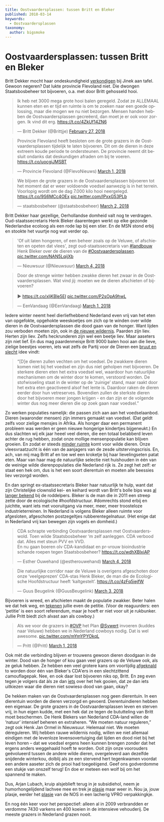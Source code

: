 ```yaml
---
title: Oostvaardersplassen: tussen Britt en Bleker
published: 2018-03-14
keywords:
  - Oostvaardersplassen
taxonomy:
  author: bigsmoke
---
```


# Oostvaardersplassen: tussen Britt en Bleker

Britt Dekker mocht haar ondeskundigheid <a href="https://youtu.be/iJrVt-Xxk7s">verkondigen</a> bij Jinek aan tafel. Gewoon negeren? Dat lukte provincie Flevoland niet. Die dwongen Staatsbosbeheer tot bijvoeren, o.a. met  door Britt gehosseld hooi.

<div class="twitter-tweet-wrapper"><blockquote class="twitter-tweet" data-lang="en"><p lang="nl" dir="ltr">Ik heb net 3000 mega grote hooi balen geregeld. Zodat ze ALLEMAAL kunnen eten en er tijd en ruimte is om te zoeken naar een goede oplossing, maar die mogen we nu niet bezorgen. Mensen handen hebben de Oostvaardersplassen gecreëerd, dan moet je er ook voor zorgen. Ik vind dit erg. <a href="https://t.co/4ZkUf14ZN6">https://t.co/4ZkUf14ZN6</a></p>&mdash; Britt Dekker (@Brittjje) <a href="https://twitter.com/Brittjje/status/968559411869487104?ref_src=twsrc%5Etfw">February 27, 2018</a></blockquote></div>

<div class="twitter-tweet-wrapper"><blockquote class="twitter-tweet" data-lang="en"><p lang="nl" dir="ltr">Provincie Flevoland heeft besloten om de grote grazers in de Oostvaardersplassen tijdelijk te laten bijvoeren. Dit om de dieren in deze extreem koude periode te ondersteunen. De provincie neemt dit besluit ondanks dat deskundigen afraden om bij te voeren. <a href="https://t.co/uocgiJMSBT">https://t.co/uocgiJMSBT</a></p>&mdash; Provincie Flevoland (@FlevoNieuws) <a href="https://twitter.com/FlevoNieuws/status/969193718849949696?ref_src=twsrc%5Etfw">March 1, 2018</a></blockquote></div>

<div class="twitter-tweet-wrapper"><blockquote class="twitter-tweet" data-lang="en"><p lang="nl" dir="ltr">We blijven de grote grazers in de Oostvaardersplassen bijvoeren tot het moment dat er weer voldoende voedsel aanwezig is in het terrein. Voorlopig wordt om de dag 7.000 kilo hooi neergelegd. <a href="https://t.co/9S6MCc4OEx">https://t.co/9S6MCc4OEx</a> <a href="https://t.co/lPxxG53PLb">pic.twitter.com/lPxxG53PLb</a></p>&mdash; staatsbosbeheer (@staatsbosbeheer) <a href="https://twitter.com/staatsbosbeheer/status/969611767436455941?ref_src=twsrc%5Etfw">March 2, 2018</a></blockquote></div>

Britt Dekker haar gezellige, Oerhollandse domheid valt nog te verdragen. Oud-staatssecretaris Henk Bleker daarentegen werkt op elke gezonde Nederlandse ecoloog als een rode lap bij een stier. En de MSN stond erbij en stookte het vuurtje nog wat verder op.

<div class="twitter-tweet-wrapper"><blockquote class="twitter-tweet" data-lang="en"><p lang="nl" dir="ltr">&#39;Of uit laten hongeren, of een beheer zoals op de Veluwe, of afschieten en opeten dat vlees&#39;, zegt oud-staatssecretaris van <a href="https://twitter.com/hashtag/landbouw?src=hash&amp;ref_src=twsrc%5Etfw">#landbouw</a> Henk Bleker over de dieren van de <a href="https://twitter.com/hashtag/Oostvaardersplassen?src=hash&amp;ref_src=twsrc%5Etfw">#Oostvaardersplassen</a>. <a href="https://t.co/NAN5LqijXb">pic.twitter.com/NAN5LqijXb</a></p>&mdash; Nieuwsuur (@Nieuwsuur) <a href="https://twitter.com/Nieuwsuur/status/970411055552737280?ref_src=twsrc%5Etfw">March 4, 2018</a></blockquote></div>

<div class="twitter-tweet-wrapper"><blockquote class="twitter-tweet" data-lang="en"><p lang="nl" dir="ltr">Door de strenge winter hebben zwakke dieren het zwaar in de Oostvaardersplassen. Wat vind jij: moeten we de dieren afschieten of bijvoeren?<br/><br/>▶️ <a href="https://t.co/xljKBle5EI">https://t.co/xljKBle5EI</a> <a href="https://t.co/P2sOpA9hwL">pic.twitter.com/P2sOpA9hwL</a></p>&mdash; EenVandaag (@EenVandaag) <a href="https://twitter.com/EenVandaag/status/969192899257733120?ref_src=twsrc%5Etfw">March 1, 2018</a></blockquote></div>

Iedere winter neemt heel dierliefhebbend Nederland even vrij van het eten van opgefokte, opgehokte weeskoetjes om zich op te winden over wilde dieren in de Oostvaardersplassen die dood gaan van de honger. Want lijden zou verboden moeten zijn, ook in <a href="https://www.npo.nl/de-nieuwe-wildernis/25-12-2014/VARA_101372340">de nieuwe wildernis</a>. Paarden zijn liev. Herten zijn liev. Zelfs heckrunderen zijn wel een beetje liev. Maar aaseters zijn niet lief. En dus mag paardenmeisje Britt 9000 balen hooi aan die lieve, zielige beestjes voeren, iets wat zelfs de Partij voor de Dieren een <a href="https://www.partijvoordedieren.nl/standpunt/oostvaardersplassen">bruut en slecht</a> idee vindt:

> “[D]e dieren zullen vechten om het voedsel. De zwakkere dieren komen niet bij het voedsel en zijn dus niet geholpen met bijvoeren. De sterkere dieren eten het extra voedsel wel, waardoor hun natuurlijke mechanismen om de winter door te komen, verstoord worden. De stofwisseling staat in de winter op de ‘zuinige’ stand, maar raakt door het extra eten geactiveerd alsof het lente is. Daardoor raken de dieren eerder door hun vetreserves. Bovendien zullen de sterkste dieren door het bijvoeren meer jongen krijgen - en dan zijn er de volgende winter dus nog meer dieren die op zoek gaan naar voedsel.”

Zo werken populaties namelijk: die passen zich aan aan het voedselaanbod. Dieren (waaronder mensen) zijn immers gemaakt van voedsel. (Dat geldt zelfs voor zielige mensjes in Afrika. Als honger daar een permanent probleem was werden er geen nieuwe hongerige kindertjes bijgeneukt.) En dus slachten wij elk jaar heeel veel dieren, die een totaal belabberd leven achter de rug hebben, zodat onze mollige mensenpopulatie kan blijven groeien. En zodat er steeds <a href="https://xkcd.com/1338/">minder ruimte</a> komt voor wilde dieren. Onze vleesvraatzucht is één van de aanjagers van de zesde uitstervingscrisis. En, ach, van mij mag Britt af en toe wel een kroketje bij haar lievelingseten patat eten. Maar van haar mag de natuurlijke selectie niet huishouden in één van de weinige wilde dierenpopulaties die Nederland rijk is. Ze zegt het zelf: er staat een hek om, dus is het een soort dierentuin en moeten alle beessies liev verzorgd worden.

En dan springt ex-staatssecretaris Bleker haar natuurlijk te hulp, want dat zijn Christelijke clownslid kei- en keihard wordt van Britt's bolle bips was <a href="http://www.duimspijker.com/zuigsnuit/bleker-wilde-britt/">al langer bekend</a> bij de roddelpers. Bleker is de man die in 2011 een streep zette door de ecologische #hoofdstructuur. #domrechts stond erbij en juichtte, want iets met vooruitgang via meer, meer, meer troosteloze industrieterreinen. In Nederland is volgens Bleker alleen ruimte voor afgesloten, afgeschoten postzegeltjes rubberentegelnatuur. (Het enige dat in Nederland vrij kan bewegen zijn vogels en domheid.)

<div class="twitter-tweet-wrapper"><blockquote class="twitter-tweet" data-lang="en"><p lang="nl" dir="ltr">CDA schrapte verbinding Oostvaardersplassen met Oostvaarderswold. Toen wilde Staatsbosbeheer ‘m zelf aanleggen. CDA verbood dat. Alles met steun PVV en VVD.<br/>En nu gaan boeren olv CDA-kandidaat en pr-vrouw bioindustrie schande roepen tegen Staatsbosbeheer? <a href="https://t.co/wdhXBlxiAP">https://t.co/wdhXBlxiAP</a></p>&mdash; Esther Ouwehand (@estherouwehand) <a href="https://twitter.com/estherouwehand/status/970264680106287105?ref_src=twsrc%5Etfw">March 4, 2018</a></blockquote></div>

<div class="twitter-tweet-wrapper"><blockquote class="twitter-tweet" data-lang="en"><p lang="nl" dir="ltr">Die natuurlijke corridor naar de Veluwe is overigens afgeschoten door onze ‘veelgeprezen’ CDA-stas Henk Bleker, de man die de Ecologische Hoofdstructuur heeft ‘kaltgestelt’. <a href="https://t.co/4zFq5iejfW">https://t.co/4zFq5iejfW</a></p>&mdash; Guus Beugelink (@GuusBeugelink) <a href="https://twitter.com/GuusBeugelink/status/969884875699445760?ref_src=twsrc%5Etfw">March 3, 2018</a></blockquote></div>

Bijvoeren is wreed, en afschieten maakt de populatie zwakker. Beter halen we dat hek weg, en <a href="https://petities.nl/petitions/hekken-weg-in-de-oostvaardersplassen-geef-dieren-de-ruimte?locale=nl">tekenen</a> jullie even de petitie. (Voor de reaguurders: een ‘petitie’ is een soort referendum, maar je hoeft er niet voor uit je rukbunker. Jullie Pritt biedt zich alvast aan als cowboy.)

<div class="twitter-tweet-wrapper"><blockquote class="twitter-tweet" data-lang="en"><p lang="nl" dir="ltr">Als we voor de grazers in <a href="https://twitter.com/hashtag/OVP?src=hash&amp;ref_src=twsrc%5Etfw">#OVP</a> het Plan <a href="https://twitter.com/Sywert?ref_src=twsrc%5Etfw">@Sywert</a> invoeren (kuddes naar Veluwe) hebben we in Nederland cowboys nodig. Dat is wel awesome. <a href="https://t.co/mYmYPYOkqL">pic.twitter.com/mYmYPYOkqL</a></p>&mdash; Pritt (@Pritt) <a href="https://twitter.com/Pritt/status/969335420222918656?ref_src=twsrc%5Etfw">March 1, 2018</a></blockquote></div>

Ook mèt die verbinding blijven er trouwens gewoon dieren doodgaan in de winter. Dood van de honger of kou gaan veel grazers op de Veluwe ook, als ze geluk hebben. Ze hebben een veel grotere kans om voortijdig <a href="https://www.trouw.nl/opinie/wild-op-de-veluwe-is-slechter-af-dan-in-de-oostvaardersplassen~a7087a8c/">afgeknald</a> to worden door één van Bleker's CDA'ers in een slechtzittend camouflagepak. Nee, en ook daar lost bijvoeren niks op, Britt. En zeg even tegen je volgers dat àls ze dan <a href="https://www.destentor.nl/lelystad/ruim-20-boetes-in-oostvaardersplassen-zelfs-pakken-koek-gaan-over-het-hek~a87a8583/">iets</a> over het hek gooien, dat ze dan iets uitkiezen waar die dieren niet sowieso dood van gaan, okay?

De hekken maken van de Oostvaardersplassen nog geen dierentuin. In een dierentuin worden de dieren verzorgd en gevoerd. Dierentuindieren hebben een eigenaar. De grote grazers in de Oostvaardersplassen leven en sterven vrij, in hun eigen kudde, met een hek dat ze tegen de bututteling van Britt moet beschermen. De Henk Blekers van Nederland CDA-land willen de ‘natuur’ intensief beheren en extraheren. “We moeten natuur reguleren,” zegt ook Henk Jan Ormel in Nieuwsuur. Helemaal niet. We moeten déreguleren. Wij hebben rauwe wildernis nodig, willen we niet allemaal eindigen met de levenloze levensovertuiging dat lijden en dood niet bij het leven horen – dat we voedsel ergens heen kunnen brengen zonder dat het ergens anders weggehaald hoeft te worden. Ooit zijn onze voorouders geëvolueerd tussen de andere wilde dieren, overgeleverd aan dezelfde snijdende winterkou, dolblij als ze een stervend hert tegenkwamen voordat een andere aaseter zich de prooi had toegeëigend. Geef ons godverdomme een stukje van onszelf terug! En doe er meteen een wolf bij om het spannend te maken.

Dus, Arjan Lubach, kruip alsjeblieft terug in je subsidiehol, neem je humorhongelijdend lachvee mee en trek je <a href="https://www.youtube.com/watch?v=9VuLM4LLJOg">plasje</a> maar weer in. Nou ja, jouw plasje, eerder het <a href="https://www.youtube.com/watch?v=V50dvZlMSQQ">plasje</a> van de NOS in een lacherig VPRO verpakkingkje.

En nog één keer voor het perspectief: alleen al in 2009 verbrandden er verdomme 7430 varkens en 400 koeien in de intensieve vehouderij. De meeste grazers in Nederland grazen nooit.

<script async="async" src="https://platform.twitter.com/widgets.js" charset="utf-8"></script>
